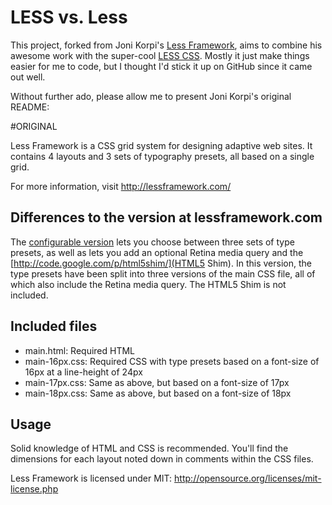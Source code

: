# LESS vs. Less

This project, forked from Joni Korpi's [Less Framework](http://lessframework.com), aims to combine his awesome work with the super-cool [LESS CSS](http://lesscss.org). Mostly it just make things easier for me to code, but I thought I'd stick it up on GitHub since it came out well.

Without further ado, please allow me to present Joni Korpi's original README:

#ORIGINAL

Less Framework is a CSS grid system for designing adaptive web sites. It contains 4 layouts and 3 sets of typography presets, all based on a single grid.

For more information, visit http://lessframework.com/

## Differences to the version at lessframework.com

The [configurable version](http://lessframework.com/) lets you choose between three sets of type presets, as well as lets you add an optional Retina media query and the [http://code.google.com/p/html5shim/](HTML5 Shim). In this version, the type presets have been split into three versions of the main CSS file, all of which also include the Retina media query. The HTML5 Shim is not included.

## Included files

- main.html: Required HTML
- main-16px.css: Required CSS with type presets based on a font-size of 16px at a line-height of 24px
- main-17px.css: Same as above, but based on a font-size of 17px
- main-18px.css: Same as above, but based on a font-size of 18px

## Usage

Solid knowledge of HTML and CSS is recommended. You'll find the dimensions for each layout noted down in comments within the CSS files.

Less Framework is licensed under MIT: http://opensource.org/licenses/mit-license.php